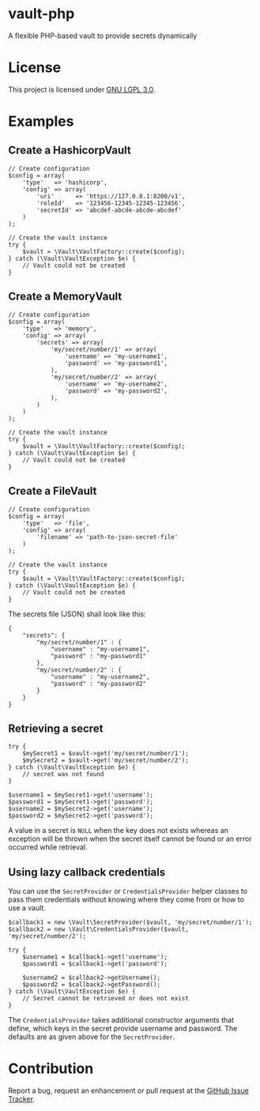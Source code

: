 # vault-php
A flexible PHP-based vault to provide secrets dynamically

# License
This project is licensed under [GNU LGPL 3.0](LICENSE.md). 

# Examples
## Create a HashicorpVault
```
// Create configuration
$config = array(
	'type'   => 'hashicorp',
	'config' => array(
		'uri'      => 'https://127.0.0.1:8200/v1',
		'roleId'   => '123456-12345-12345-123456',
		'secretId' => 'abcdef-abcde-abcde-abcdef'
	)
);

// Create the vault instance
try {
	$vault = \Vault\VaultFactory::create($config);
} catch (\Vault\VaultException $e) {
	// Vault could not be created
}

```

## Create a MemoryVault
```
// Create configuration
$config = array(
	'type'   => 'memory',
	'config' => array(
		'secrets' => array(
			'my/secret/number/1' => array(
				'username' => 'my-username1',
				'password' => 'my-password1',
			),
			'my/secret/number/2' => array(
				'username' => 'my-username2',
				'password' => 'my-password2',
			),
		)
	)
);

// Create the vault instance
try {
	$vault = \Vault\VaultFactory::create($config);
} catch (\Vault\VaultException $e) {
	// Vault could not be created
}
```

## Create a FileVault
```
// Create configuration
$config = array(
	'type'   => 'file',
	'config' => array(
		'filename' => 'path-to-json-secret-file'
	)
);

// Create the vault instance
try {
	$vault = \Vault\VaultFactory::create($config);
} catch (\Vault\VaultException $e) {
	// Vault could not be created
}
```

The secrets file (JSON) shall look like this:
```
{
	"secrets": {
		"my/secret/number/1" : {
			"username" : "my-username1",
			"password" : "my-password1"
		},
		"my/secret/number/2" : {
			"username" : "my-username2",
			"password" : "my-password2"
		}
	}
}
```

## Retrieving a secret
```
try {
	$mySecret1 = $vault->get('my/secret/number/1');
	$mySecret2 = $vault->get('my/secret/number/2');
} catch (\Vault\VaultException $e) {
	// secret was not found
}

$username1 = $mySecret1->get('username');
$password1 = $mySecret1->get('password');
$username2 = $mySecret2->get('username');
$password2 = $mySecret2->get('password');
```

A value in a secret is `NULL` when the key does not exists whereas an exception will be thrown when the secret itself cannot be found
or an error occurred while retrieval.

## Using lazy callback credentials
You can use the `SecretProvider` or `CredentialsProvider` helper classes to pass them credentials without knowing where they come from
or how to use a vault.

```
$callback1 = new \Vault\SecretProvider($vault, 'my/secret/number/1');
$callback2 = new \Vault\CredentialsProvider($vault, 'my/secret/number/2');

try {
	$username1 = $callback1->get('username');
	$password1 = $callback1->get('password');

	$username2 = $callback2->getUsername();
	$password2 = $callback2->getPassword();
} catch (\Vault\VaultException $e) {
	// Secret cannot be retrieved or does not exist
}
```

The `CredentialsProvider` takes additional constructor arguments that define, which keys in the secret provide username and password. The 
defaults are as given above for the `SecretProvider`.


# Contribution
Report a bug, request an enhancement or pull request at the [GitHub Issue Tracker](https://github.com/technicalguru/vault-php/issues).

